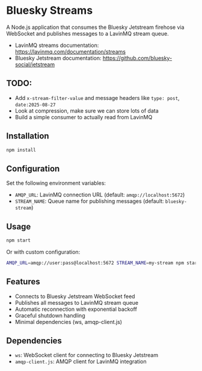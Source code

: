 # Bluesky Streams

A Node.js application that consumes the Bluesky Jetstream firehose via WebSocket and publishes messages to a LavinMQ stream queue.

* LavinMQ streams documentation: https://lavinmq.com/documentation/streams
* Bluesky Jetstream documentation: https://github.com/bluesky-social/jetstream

## TODO:

* Add `x-stream-filter-value` and message headers like `type: post`, `date:2025-08-27`
* Look at compression, make sure we can store lots of data
* Build a simple consumer to actually read from LavinMQ

## Installation

```bash
npm install
```

## Configuration

Set the following environment variables:

- `AMQP_URL`: LavinMQ connection URL (default: `amqp://localhost:5672`)
- `STREAM_NAME`: Queue name for publishing messages (default: `bluesky-stream`)

## Usage

```bash
npm start
```

Or with custom configuration:

```bash
AMQP_URL=amqp://user:pass@localhost:5672 STREAM_NAME=my-stream npm start
```

## Features

- Connects to Bluesky Jetstream WebSocket feed
- Publishes all messages to LavinMQ stream queue
- Automatic reconnection with exponential backoff
- Graceful shutdown handling
- Minimal dependencies (ws, amqp-client.js)

## Dependencies

- `ws`: WebSocket client for connecting to Bluesky Jetstream
- `amqp-client.js`: AMQP client for LavinMQ integration
